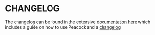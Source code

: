# CHANGELOG

The changelog can be found in the extensive [documentation here](https://www.peacockcode.dev) which includes a guide on how to use Peacock and a [changelog](https://papapeacockstorage.z13.web.core.windows.net/changelog/)
